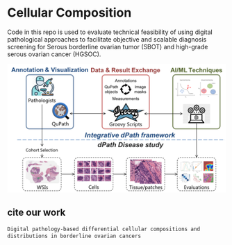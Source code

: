 # Cellular Composition
Code in this repo is used to evaluate technical feasibility of using digital pathological approaches to facilitate objective and scalable diagnosis screening for Serous borderline ovarian tumor (SBOT) and high-grade serous ovarian cancer (HGSOC). 

![framework](./doc/framework.png)

## cite our work
```
Digital pathology-based differential cellular compositions and distributions in borderline ovarian cancers
```

